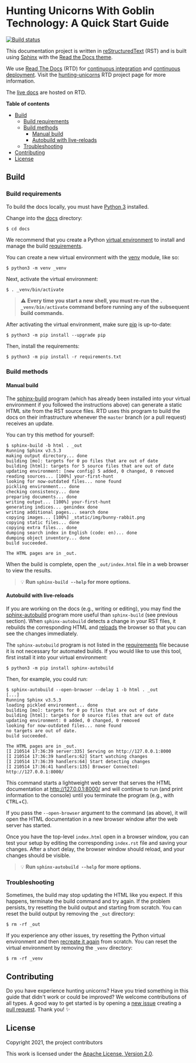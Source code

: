 # Hunting Unicorns With Goblin Technology: A Quick Start Guide

[![Build status](https://readthedocs.org/projects/hunting-unicorns/badge/?version=latest)](http://hunting-unicorns.readthedocs.io/en/latest/?badge=latest)

This documentation project is written in [reStructuredText](http://sphinx-doc.org/rest.html) (RST) and is built using [Sphinx](http://www.sphinx-doc.org/) with the [Read the Docs theme](https://github.com/snide/sphinx_rtd_theme).

We use [Read The Docs](https://readthedocs.org/) (RTD) for [continuous integration](https://docs.readthedocs.io/en/stable/pull-requests.html) and [continuous deployment](https://docs.readthedocs.io/en/stable/webhooks.html). Visit the [hunting-unicorns](https://readthedocs.org/projects/hunting-unicorns/) RTD project page for more information.

The [live docs](https://hunting-unicorns.readthedocs.io/) are hosted on RTD.

**Table of contents**

  * [Build](#build)
    + [Build requirements](#build-requirements)
    + [Build methods](#build-methods)
      - [Manual build](#manual-build)
      - [Autobuild with live-reloads](#autobuild-with-live-reloads)
    + [Troubleshooting](#troubleshooting)
  * [Contributing](#contributing)
  * [License](#license)

## Build

### Build requirements

To build the docs locally, you must have [Python 3](https://www.python.org/downloads/) installed.

Change into the [docs](https://github.com/norosa/hunting-unicorns/tree/master/docs) directory:

```console
$ cd docs
```

We recommend that you create a Python [virtual environment](https://docs.python.org/3/tutorial/venv.html) to install and manage the build [requirements](https://github.com/norosa/hunting-unicorns/tree/master/docs/requirements.txt).

You can create a new virtual environment with the [venv](https://docs.python.org/3/library/venv.html)  module, like so:

```console
$ python3 -m venv _venv
```

Next, activate the virtual environment:

```console
$ . _venv/bin/activate
```

> :warning: **Every time you start a new shell, you must re-run the `. _venv/bin/activate` command before running any of the subsequent build commands.**

After activating the virtual environment, make sure [pip](https://pypi.org/project/pip/) is up-to-date:

```console
$ python3 -m pip install --upgrade pip
```

Then, install the requirements:

```console
$ python3 -m pip install -r requirements.txt
```

### Build methods

#### Manual build

The [sphinx-build](https://www.sphinx-doc.org/en/3.x/man/sphinx-build.html) program (which has already been installed into your virtual environment if you followed the instructions above) can generate a static HTML site from the RST source files. RTD uses this program to build the docs on their infrastructure whenever the `master` branch (or a pull request) receives an update.

You can try this method for yourself:

```console
$ sphinx-build -b html . _out
Running Sphinx v3.5.3
making output directory... done
building [mo]: targets for 0 po files that are out of date
building [html]: targets for 5 source files that are out of date
updating environment: [new config] 5 added, 0 changed, 0 removed
reading sources... [100%] your-first-hunt
looking for now-outdated files... none found
pickling environment... done
checking consistency... done
preparing documents... done
writing output... [100%] your-first-hunt
generating indices... genindex done
writing additional pages... search done
copying images... [100%] _static/img/bunny-rabbit.png
copying static files... done
copying extra files... done
dumping search index in English (code: en)... done
dumping object inventory... done
build succeeded.

The HTML pages are in _out.
```

When the build is complete, open the `_out/index.html` file in a web browser to view the results.

> :bulb: **Run `sphinx-build --help` for more options.**

#### Autobuild with live-reloads

If you are working on the docs (e.g., writing or editing), you may find the [sphinx-autobuild](https://pypi.org/project/sphinx-autobuild/) program more useful than `sphinx-build` (see previous section). When `sphinx-autobuild` detects a change in your RST files, it rebuilds the corresponding HTML and [reloads](https://www.npmjs.com/package/livereload) the browser so that you can see the changes immediately.

The `sphinx-autobuild` program is not listed in the [requirements](https://github.com/norosa/hunting-unicorns/tree/master/docs/requirements.txt) file because it is not necessary for automated builds. If you would like to use this tool, first install it into your virtual environment:

```console
$ python3 -m pip install sphinx-autobuild
```

Then, for example, you could run:

```console
$ sphinx-autobuild --open-browser --delay 1 -b html . _out
[...]
Running Sphinx v3.5.3
loading pickled environment... done
building [mo]: targets for 0 po files that are out of date
building [html]: targets for 0 source files that are out of date
updating environment: 0 added, 0 changed, 0 removed
looking for now-outdated files... none found
no targets are out of date.
build succeeded.

The HTML pages are in _out.
[I 210514 17:36:39 server:335] Serving on http://127.0.0.1:8000
[I 210514 17:36:39 handlers:62] Start watching changes
[I 210514 17:36:39 handlers:64] Start detecting changes
[I 210514 17:36:41 handlers:135] Browser Connected: http://127.0.0.1:8000/
```

This command starts a lightweight web server that serves the HTML documentation at http://127.0.0.1:8000/ and will continue to run (and print information to the console) until you terminate the program (e.g., with <kbd>CTRL</kbd>+<kbd>C</kbd>).

If you pass the `--open-browser` argument to the command (as above), it will open the HTML documentation in a new browser window after the web server has started.

Once you have the top-level `index.html` open in a browser window, you can test your setup by editing the corresponding `index.rst` file and saving your changes. After a short delay, the browser window should reload, and your changes should be visible.

> :bulb: **Run `sphinx-autobuild --help` for more options.**

### Troubleshooting

Sometimes, the build may stop updating the HTML like you expect. If this
happens, terminate the build command and try again. If the problem persists,
try resetting the build output and starting from scratch. You can reset the
build output by removing the `_out` directory:

```console
$ rm -rf _out
```

If you experience any other issues, try resetting the Python virtual environment and then [recreate it again](#build-requirements) from scratch. You can reset the virtual environment by removing the `_venv` directory:

```console
$ rm -rf _venv
```

## Contributing

Do you have experience hunting unicorns? Have you tried something in this guide that didn't work or could be improved? We welcome contributions of all types. A good way to get started is by opening a [new issue](https://github.com/norosa/hunting-unicorns/issues) creating a [pull request](https://github.com/norosa/hunting-unicorns/pulls). Thank you! :sparkles:

## License

Copyright 2021, the project contributors

This work is licensed under the [Apache License, Version 2.0](https://github.com/norosa/hunting-unicorns/blob/nomi/docs-docs/LICENSE.txt).

